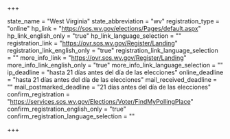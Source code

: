 +++

state_name = "West Virginia"
state_abbreviation = "wv"
registration_type = "online"
hp_link = "https://sos.wv.gov/elections/Pages/default.aspx"
hp_link_english_only = "true"
hp_link_language_selection = ""
registration_link = "https://ovr.sos.wv.gov/Register/Landing"
registration_link_english_only = "true"
registration_link_language_selection = ""
more_info_link = "https://ovr.sos.wv.gov/Register/Landing"
more_info_link_english_only = "true"
more_info_link_language_selection = ""
ip_deadline = "hasta 21 días antes del día de las elecciones"
online_deadline = "hasta 21 días antes del día de las elecciones"
mail_received_deadline = ""
mail_postmarked_deadline = "21 días antes del día de las elecciones"
confirm_registration = "https://services.sos.wv.gov/Elections/Voter/FindMyPollingPlace"
confirm_registration_english_only = "true"
confirm_registration_language_selection = ""

+++